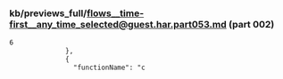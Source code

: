 ### kb/previews_full/flows__time-first__any_time_selected@guest.har.part053.md (part 002)

```md
6
              },
              {
                "functionName": "c
```

```
